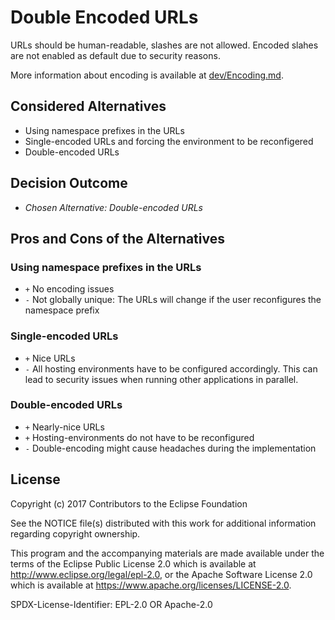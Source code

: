 # Double Encoded URLs

URLs should be human-readable, slashes are not allowed.
Encoded slahes are not enabled as default due to security reasons.

More information about encoding is available at [dev/Encoding.md](dev/Encoding).

## Considered Alternatives

* Using namespace prefixes in the URLs
* Single-encoded URLs and forcing the environment to be reconfigered
* Double-encoded URLs

## Decision Outcome

* *Chosen Alternative: Double-encoded URLs*

## Pros and Cons of the Alternatives

### Using namespace prefixes in the URLs

* `+` No encoding issues
* `-` Not globally unique: The URLs will change if the user reconfigures the namespace prefix

### Single-encoded URLs

* `+` Nice URLs
* `-` All hosting environments have to be configured accordingly. This can lead to security issues when running other applications in parallel.

### Double-encoded URLs

* `+` Nearly-nice URLs
* `+` Hosting-environments do not have to be reconfigured
* `-` Double-encoding might cause headaches during the implementation

## License

Copyright (c) 2017 Contributors to the Eclipse Foundation

See the NOTICE file(s) distributed with this work for additional
information regarding copyright ownership.

This program and the accompanying materials are made available under the
terms of the Eclipse Public License 2.0 which is available at
http://www.eclipse.org/legal/epl-2.0, or the Apache Software License 2.0
which is available at https://www.apache.org/licenses/LICENSE-2.0.

SPDX-License-Identifier: EPL-2.0 OR Apache-2.0

